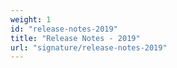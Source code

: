 ```yaml
---
weight: 1
id: "release-notes-2019"
title: "Release Notes - 2019"
url: "signature/release-notes-2019"
---
```


